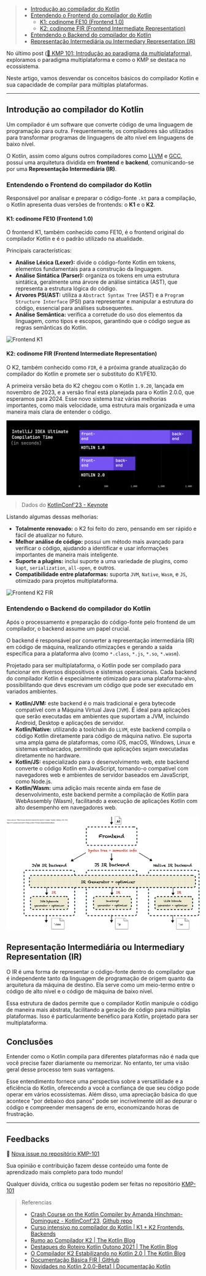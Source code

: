 > * [Introdução ao compilador do Kotlin](#introdução-ao-compilador-do-kotlin)
> * [Entendendo o Frontend do compilador do Kotlin](#entendendo-o-frontend-do-compilador-do-kotlin)
>   * [K1: codinome FE10 (Frontend 1.0)](#k1-codinome-fe10-frontend-10)
>   * [K2: codinome FIR (Frontend Intermediate Representation)](#k2-codinome-fir-frontend-intermediate-representation)
> * [Entendendo o Backend do compilador do Kotlin](#entendendo-o-backend-do-compilador-do-kotlin)
> * [Representação Intermediária ou Intermediary Representation (IR)](#representação-intermediária-ou-intermediary-representation-ir)

No último post ([🔗 KMP 101: Introdução ao paradigma da multiplataforma](https://dev.to/rsicarelli/kotlin-multiplataforma-101-introducao-ao-paradigma-da-multiplataforma-eo3)), exploramos o paradigma multiplataforma e como o KMP se destaca no ecossistema.

Neste artigo, vamos desvendar os conceitos básicos do compilador Kotlin e sua capacidade de compilar para múltiplas plataformas.

---

## Introdução ao compilador do Kotlin

Um compilador é um software que converte código de uma linguagem de programação para outra. Frequentemente, os compiladores são utilizados para transformar programas de linguagens de alto nível em linguagens de baixo nível.

O Kotlin, assim como alguns outros compiladores como [LLVM](https://llvm.org/) e [GCC](https://gcc.gnu.org/), possui uma arquitetura dividida em **frontend** e **backend**, comunicando-se por uma **Representação Intermediária (IR)**.

### Entendendo o Frontend do compilador do Kotlin

Responsável por analisar e preparar o código-fonte `.kt` para a compilação, o Kotlin apresenta duas versões de frontends: o **K1** e o **K2**.

#### K1: codinome FE10 (Frontend 1.0)

O frontend K1, também conhecido como FE10, é o frontend original do compilador Kotlin e é o padrão utilizado na atualidade.

Principais características:

- **Análise Léxica (Lexer):** divide o código-fonte Kotlin em tokens, elementos fundamentais para a construção da linguagem.
- **Análise Sintática (Parser):** organiza os tokens em uma estrutura sintática, geralmente uma árvore de análise sintática (AST), que representa a estrutura lógica do código.
- **Árvores PSI/AST:** utiliza a `Abstract Syntax Tree` (AST) e a `Program Structure Interface` (PSI) para representar e manipular a estrutura do código, essencial para análises subsequentes.
- **Análise Semântica:** verifica a corretude do uso dos elementos da linguagem, como tipos e escopos, garantindo que o código segue as regras semânticas do Kotlin.

![Frontend K1](https://github.com/ahinchman1/Kotlin-Compiler-Crash-Course/blob/master/res/k1_frontend.png?raw=true)

#### K2: codinome FIR (Frontend Intermediate Representation)

O K2, também conhecido como `FIR`, é a próxima grande atualização do compilador do Kotlin e promete ser o substituto do K1/FE10.

A primeira versão beta do K2 chegou com o Kotlin `1.9.20`, lançada em novembro de 2023, e a versão final está planejada para o Kotlin 2.0.0, que esperamos para 2024. Esse novo sistema traz várias melhorias importantes, como mais velocidade, uma estrutura mais organizada e uma maneira mais clara de entender o código.

![KotlinConf2023 K1 vs K2](https://github.com/rsicarelli/KMP-101/blob/main/posts/assets/k1-vs-k2-kotlinconf2023.png?raw=true)

> Dados do [KotlinConf’23 - Keynote](https://www.youtube.com/live/c4f4SCEYA5Q?si=LyH_q_6R8hjd-dRo&t=495)

Listando algumas dessas melhorias:

- **Totalmente renovado:** o K2 foi feito do zero, pensando em ser rápido e fácil de atualizar no futuro.
- **Melhor análise de código:** possui um método mais avançado para verificar o código, ajudando a identificar e usar informações importantes de maneira mais inteligente.
- **Suporte a plugins:** inclui suporte a uma variedade de plugins, como `kapt`, `serialization`, `all-open`, e outros.
- **Compatibilidade entre plataformas:** suporta `JVM`, `Native`, `Wasm`, e `JS`, otimizado para projetos multiplataforma.

![Frontend K2 FIR](https://github.com/ahinchman1/Kotlin-Compiler-Crash-Course/blob/master/res/k2_frontend.png?raw=true)

### Entendendo o Backend do compilador do Kotlin

Após o processamento e preparação do código-fonte pelo frontend de um compilador, o backend assume um papel crucial.

O backend é responsável por converter a representação intermediária (IR) em código de máquina, realizando otimizações e gerando a saída específica para a plataforma alvo (como `*.class`, `*.js`, `*.so`, `*.wasm`).

Projetado para ser multiplataforma, o Kotlin pode ser compilado para funcionar em diversos dispositivos e sistemas operacionais. Cada backend do compilador Kotlin é especialmente otimizado para uma plataforma-alvo, possibilitando que devs escrevam um código que pode ser executado em variados ambientes.

- **Kotlin/JVM:** este backend é o mais tradicional e gera bytecode compatível com a Máquina Virtual Java (`JVM`). É ideal para aplicações que serão executadas em ambientes que suportam a JVM, incluindo Android, Desktop e aplicações de servidor.
- **Kotlin/Native:** utilizando a toolchain do `LLVM`, este backend compila o código Kotlin diretamente para código de máquina nativo. Ele suporta uma ampla gama de plataformas, como iOS, macOS, Windows, Linux e sistemas embarcados, permitindo que aplicações sejam executadas diretamente no hardware.
- **Kotlin/JS:** especializado para o desenvolvimento web, este backend converte o código Kotlin em JavaScript, tornando-o compatível com navegadores web e ambientes de servidor baseados em JavaScript, como Node.js.
- **Kotlin/Wasm:** uma adição mais recente ainda em fase de desenvolvimento, este backend permite a compilação de Kotlin para WebAssembly (Wasm), facilitando a execução de aplicações Kotlin com alto desempenho em navegadores web.

![Desenvolvimento nativo](https://github.com/rsicarelli/KMP-101/blob/main/posts/assets/kotlin-compiler-backend.jpg?raw=true)

## Representação Intermediária ou Intermediary Representation (IR)

O IR é uma forma de representar o código-fonte dentro do compilador que é independente tanto da linguagem de programação de origem quanto da arquitetura da máquina de destino. Ela serve como um meio-termo entre o código de alto nível e o código de máquina de baixo nível.

Essa estrutura de dados permite que o compilador Kotlin manipule o código de maneira mais abstrata, facilitando a geração de código para múltiplas plataformas. Isso é particularmente benéfico para Kotlin, projetado para ser multiplataforma.

## Conclusões

Entender como o Kotlin compila para diferentes plataformas não é nada que você precise fazer diariamente ou memorizar. No entanto, ter uma visão geral desse processo tem suas vantagens.

Esse entendimento fornece uma perspectiva sobre a versatilidade e a eficiência do Kotlin, oferecendo a você a confiança de que seu código pode operar em vários ecossistemas. Além disso, uma apreciação básica do que acontece "por debaixo dos panos" pode ser incrivelmente útil ao depurar o código e compreender mensagens de erro, economizando horas de frustração.

---

## Feedbacks

🔗 [Nova issue no repositório KMP-101](https://github.com/rsicarelli/KMP101/issues/new/choose)

Sua opinião e contribuição fazem desse conteúdo uma fonte de aprendizado mais completo para todo mundo!

Qualquer dúvida, crítica ou sugestão podem ser feitas no repositório [KMP-101](https://github.com/rsicarelli/KMP101)


> Referencias
> - [Crash Course on the Kotlin Compiler by Amanda Hinchman-Dominguez - KotlinConf'23](https://www.youtube.com/watch?v=wUGfuWHCqrc), [Github repo](https://github.com/ahinchman1/Kotlin-Compiler-Crash-Course)
> - [Curso intensivo no compilador do Kotlin | K1 + K2 Frontends, Backends](https://medium.com/google-developer-experts/crash-course-on-the-kotlin-compiler-k1-k2-frontends-backends-fe2238790bd8)
> - [Rumo ao Compilador K2 | The Kotlin Blog](https://blog.jetbrains.com/kotlin/2021/11/the-road-to-the-k2-compiler/)
> - [Destaques do Roteiro Kotlin Outono 2021 | The Kotlin Blog](https://blog.jetbrains.com/kotlin/2021/11/kotlin-roadmap-autumn-2021/)
> - [O Compilador K2 Estabilizando no Kotlin 2.0 | The Kotlin Blog](https://blog.jetbrains.com/kotlin/2021/11/the-k2-compiler-is-going-stable-in-kotlin-2-0/)
> - [Documentação Básica FIR | GitHub](https://github.com/JetBrains/kotlin/blob/master/docs/fir/fir-basics.md)
> - [Novidades no Kotlin 2.0.0-Beta1 | Documentação Kotlin](https://kotlinlang.org/docs/whatsnew-eap.html)
